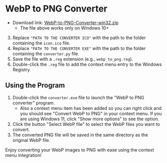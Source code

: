 # WebP to PNG Converter

- Download link: [WebP-to-PNG-Converter-win32.zip](https://github.com/vorlie/WebP_to_PNG_converter/releases/download/v1.0/WebP-to-PNG-Setup-win32.zip)
    - The file above works only on Windows 10+

3. Replace `"PATH TO THE CONVERTER ICO"` with the path to the folder containing the `icon.ico` file.
4. Replace `"PATH TO THE CONVERTER EXE"` with the path to the folder containing the `converter.py` file.
5. Save the file with a `.reg` extension (e.g., `webp_to_png.reg`).
6. Double-click the `.reg` file to add the context menu entry to the Windows Registry.

## Using the Program

1. Double-click the `converter.exe` file to launch the "WebP to PNG converter" program.
    - Also a context menu item has been added so you can right click and you should see "Convert WebP to PNG" in your context menu. If you are using Windows 11, click "Show more options" to see the option.
2. Click the button "Select WebP file" to select the WebP files you want to convert.
3. The converted PNG file will be saved in the same directory as the original WebP file.

Enjoy converting your WebP images to PNG with ease using the context menu integration!
